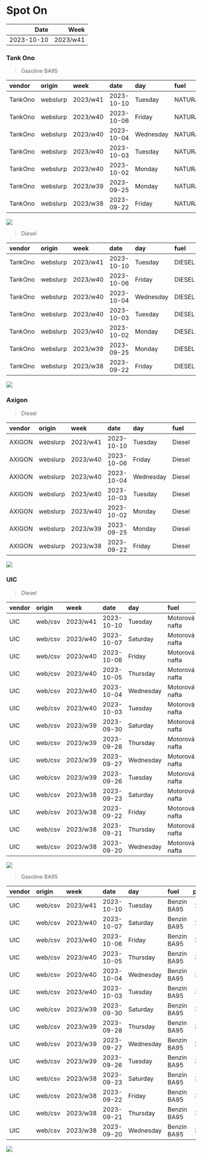Spot On
================

|       Date |     Week |
|-----------:|---------:|
| 2023-10-10 | 2023/w41 |

### Tank Ono

> Gasoline BA95

| vendor  | origin   | week     | date       | day       | fuel      | price | PriceVAT |
|:--------|:---------|:---------|:-----------|:----------|:----------|------:|---------:|
| TankOno | webslurp | 2023/w41 | 2023-10-10 | Tuesday   | NATURAL95 | 31.32 |     37.9 |
| TankOno | webslurp | 2023/w40 | 2023-10-06 | Friday    | NATURAL95 | 31.32 |     37.9 |
| TankOno | webslurp | 2023/w40 | 2023-10-04 | Wednesday | NATURAL95 | 32.15 |     38.9 |
| TankOno | webslurp | 2023/w40 | 2023-10-03 | Tuesday   | NATURAL95 | 32.15 |     38.9 |
| TankOno | webslurp | 2023/w40 | 2023-10-02 | Monday    | NATURAL95 | 32.15 |     38.9 |
| TankOno | webslurp | 2023/w39 | 2023-09-25 | Monday    | NATURAL95 | 32.15 |     38.9 |
| TankOno | webslurp | 2023/w38 | 2023-09-22 | Friday    | NATURAL95 | 32.15 |     38.9 |

<img src="SpotOn_files/figure-gfm/tono-ba95-1.png" style="display: block; margin: auto auto auto 0;" />

> Diesel

| vendor  | origin   | week     | date       | day       | fuel   | price | PriceVAT |
|:--------|:---------|:---------|:-----------|:----------|:-------|------:|---------:|
| TankOno | webslurp | 2023/w41 | 2023-10-10 | Tuesday   | DIESEL | 32.15 |     38.9 |
| TankOno | webslurp | 2023/w40 | 2023-10-06 | Friday    | DIESEL | 32.15 |     38.9 |
| TankOno | webslurp | 2023/w40 | 2023-10-04 | Wednesday | DIESEL | 32.15 |     38.9 |
| TankOno | webslurp | 2023/w40 | 2023-10-03 | Tuesday   | DIESEL | 32.15 |     38.9 |
| TankOno | webslurp | 2023/w40 | 2023-10-02 | Monday    | DIESEL | 32.15 |     38.9 |
| TankOno | webslurp | 2023/w39 | 2023-09-25 | Monday    | DIESEL | 32.15 |     38.9 |
| TankOno | webslurp | 2023/w38 | 2023-09-22 | Friday    | DIESEL | 32.15 |     38.9 |

<img src="SpotOn_files/figure-gfm/tono-diesel-1.png" style="display: block; margin: auto auto auto 0;" />

### Axigon

> Diesel

| vendor | origin   | week     | date       | day       | fuel   | price | PriceVAT |
|:-------|:---------|:---------|:-----------|:----------|:-------|------:|---------:|
| AXIGON | webslurp | 2023/w41 | 2023-10-10 | Tuesday   | Diesel |  32.2 |     39.0 |
| AXIGON | webslurp | 2023/w40 | 2023-10-06 | Friday    | Diesel |  33.6 |     40.7 |
| AXIGON | webslurp | 2023/w40 | 2023-10-04 | Wednesday | Diesel |  33.6 |     40.7 |
| AXIGON | webslurp | 2023/w40 | 2023-10-03 | Tuesday   | Diesel |  33.6 |     40.7 |
| AXIGON | webslurp | 2023/w40 | 2023-10-02 | Monday    | Diesel |  33.6 |     40.7 |
| AXIGON | webslurp | 2023/w39 | 2023-09-25 | Monday    | Diesel |  33.9 |     41.0 |
| AXIGON | webslurp | 2023/w38 | 2023-09-22 | Friday    | Diesel |  33.9 |     41.0 |

<img src="SpotOn_files/figure-gfm/axigon-diesel-1.png" style="display: block; margin: auto auto auto 0;" />

### UIC

> Diesel

| vendor | origin  | week     | date       | day       | fuel           | price | priceVAT |
|:-------|:--------|:---------|:-----------|:----------|:---------------|------:|---------:|
| UIC    | web/csv | 2023/w41 | 2023-10-10 | Tuesday   | Motorová nafta |  30.9 |     37.4 |
| UIC    | web/csv | 2023/w40 | 2023-10-07 | Saturday  | Motorová nafta |  30.6 |     37.0 |
| UIC    | web/csv | 2023/w40 | 2023-10-06 | Friday    | Motorová nafta |  30.8 |     37.3 |
| UIC    | web/csv | 2023/w40 | 2023-10-05 | Thursday  | Motorová nafta |  31.6 |     38.2 |
| UIC    | web/csv | 2023/w40 | 2023-10-04 | Wednesday | Motorová nafta |  32.1 |     38.8 |
| UIC    | web/csv | 2023/w40 | 2023-10-03 | Tuesday   | Motorová nafta |  32.3 |     39.1 |
| UIC    | web/csv | 2023/w39 | 2023-09-30 | Saturday  | Motorová nafta |  32.3 |     39.1 |
| UIC    | web/csv | 2023/w39 | 2023-09-28 | Thursday  | Motorová nafta |  32.0 |     38.7 |
| UIC    | web/csv | 2023/w39 | 2023-09-27 | Wednesday | Motorová nafta |  31.8 |     38.5 |
| UIC    | web/csv | 2023/w39 | 2023-09-26 | Tuesday   | Motorová nafta |  31.9 |     38.6 |
| UIC    | web/csv | 2023/w38 | 2023-09-23 | Saturday  | Motorová nafta |  32.2 |     39.0 |
| UIC    | web/csv | 2023/w38 | 2023-09-22 | Friday    | Motorová nafta |  32.2 |     39.0 |
| UIC    | web/csv | 2023/w38 | 2023-09-21 | Thursday  | Motorová nafta |  31.9 |     38.6 |
| UIC    | web/csv | 2023/w38 | 2023-09-20 | Wednesday | Motorová nafta |  32.1 |     38.8 |

<img src="SpotOn_files/figure-gfm/uic-diesel-1.png" style="display: block; margin: auto auto auto 0;" />

> Gasoline BA95

| vendor | origin  | week     | date       | day       | fuel        | price | priceVAT |
|:-------|:--------|:---------|:-----------|:----------|:------------|------:|---------:|
| UIC    | web/csv | 2023/w41 | 2023-10-10 | Tuesday   | Benzin BA95 |  29.9 |     36.2 |
| UIC    | web/csv | 2023/w40 | 2023-10-07 | Saturday  | Benzin BA95 |  29.6 |     35.8 |
| UIC    | web/csv | 2023/w40 | 2023-10-06 | Friday    | Benzin BA95 |  29.7 |     35.9 |
| UIC    | web/csv | 2023/w40 | 2023-10-05 | Thursday  | Benzin BA95 |  30.3 |     36.7 |
| UIC    | web/csv | 2023/w40 | 2023-10-04 | Wednesday | Benzin BA95 |  30.8 |     37.3 |
| UIC    | web/csv | 2023/w40 | 2023-10-03 | Tuesday   | Benzin BA95 |  31.1 |     37.6 |
| UIC    | web/csv | 2023/w39 | 2023-09-30 | Saturday  | Benzin BA95 |  31.5 |     38.1 |
| UIC    | web/csv | 2023/w39 | 2023-09-28 | Thursday  | Benzin BA95 |  31.7 |     38.4 |
| UIC    | web/csv | 2023/w39 | 2023-09-27 | Wednesday | Benzin BA95 |  31.7 |     38.4 |
| UIC    | web/csv | 2023/w39 | 2023-09-26 | Tuesday   | Benzin BA95 |  32.0 |     38.7 |
| UIC    | web/csv | 2023/w38 | 2023-09-23 | Saturday  | Benzin BA95 |  32.1 |     38.8 |
| UIC    | web/csv | 2023/w38 | 2023-09-22 | Friday    | Benzin BA95 |  32.3 |     39.1 |
| UIC    | web/csv | 2023/w38 | 2023-09-21 | Thursday  | Benzin BA95 |  32.3 |     39.1 |
| UIC    | web/csv | 2023/w38 | 2023-09-20 | Wednesday | Benzin BA95 |  32.4 |     39.2 |

<img src="SpotOn_files/figure-gfm/uic-ba95-1.png" style="display: block; margin: auto auto auto 0;" />
